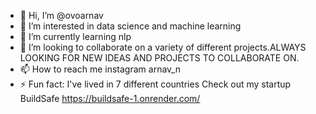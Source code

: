 - 👋 Hi, I’m @ovoarnav
- 👀 I’m interested in data science and machine learning
- 🌱 I’m currently learning nlp
- 💞️ I’m looking to collaborate on a variety of different projects.ALWAYS LOOKING FOR NEW IDEAS AND PROJECTS TO COLLABORATE ON.
- 📫 How to reach me instagram arnav_n
- ⚡ Fun fact: I've lived in 7 different countries
Check out my startup BuildSafe
https://buildsafe-1.onrender.com/
<!---
ovoarnav/ovoarnav is a ✨ special ✨ repository because its `README.md` (this file) appears on your GitHub profile.
You can click the Preview link to take a look at your changes.
--->
